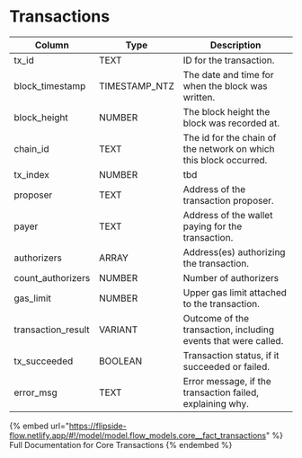 # Transactions



| Column              | Type           | Description                                                       |
| ------------------- | -------------- | ----------------------------------------------------------------- |
| tx\_id              | TEXT           | ID for the transaction.                                           |
| block\_timestamp    | TIMESTAMP\_NTZ | The date and time for when the block was written.                 |
| block\_height       | NUMBER         | The block height the block was recorded at.                       |
| chain\_id           | TEXT           | The id for the chain of the network on which this block occurred. |
| tx\_index           | NUMBER         | tbd                                                               |
| proposer            | TEXT           | Address of the transaction proposer.                              |
| payer               | TEXT           | Address of the wallet paying for the transaction.                 |
| authorizers         | ARRAY          | Address(es) authorizing the transaction.                          |
| count\_authorizers  | NUMBER         | Number of authorizers                                             |
| gas\_limit          | NUMBER         | Upper gas limit attached to the transaction.                      |
| transaction\_result | VARIANT        | Outcome of the transaction, including events that were called.    |
| tx\_succeeded       | BOOLEAN        | Transaction status, if it succeeded or failed.                    |
| error\_msg          | TEXT           | Error message, if the transaction failed, explaining why.         |

{% embed url="https://flipside-flow.netlify.app/#!/model/model.flow_models.core__fact_transactions" %}
Full Documentation for Core Transactions
{% endembed %}
